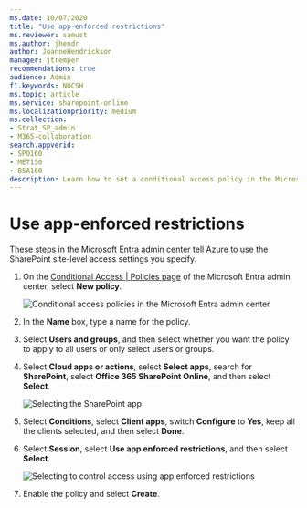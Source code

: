```yaml
---
ms.date: 10/07/2020
title: "Use app-enforced restrictions"
ms.reviewer: samust
ms.author: jhendr
author: JoanneHendrickson
manager: jtremper
recommendations: true
audience: Admin
f1.keywords: NOCSH
ms.topic: article
ms.service: sharepoint-online
ms.localizationpriority: medium
ms.collection:  
- Strat_SP_admin
- M365-collaboration
search.appverid:
- SPO160
- MET150
- BSA160
description: Learn how to set a conditional access policy in the Microsoft Entra admin center to use app-enforced restrictions in SharePoint.
---
```


# Use app-enforced restrictions

These steps in the Microsoft Entra admin center tell Azure to use the SharePoint site-level access settings you specify.
  
1. On the [Conditional Access | Policies page](https://aad.portal.azure.com/#blade/Microsoft_AAD_IAM/ConditionalAccessBlade/Policies) of the Microsoft Entra admin center, select **New policy**.

    ![Conditional access policies in the Microsoft Entra admin center](media/azure-ca-new-policy.png)

2. In the **Name** box, type a name for the policy.

3. Select **Users and groups**, and then select whether you want the policy to apply to all users or only select users or groups.

4. Select **Cloud apps or actions**, select **Select apps**, search for **SharePoint**, select **Office 365 SharePoint Online**, and then select **Select**.

    ![Selecting the SharePoint app](media/azure-ca-policy-cloud-app.png)

5. Select **Conditions**, select **Client apps**, switch **Configure** to **Yes**, keep all the clients selected, and then select **Done**.

6. Select **Session**, select **Use app enforced restrictions**, and then select **Select**. 

    ![Selecting to control access using app enforced restrictions](media/azure-ca-policy-session.png)

7. Enable the policy and select **Create**.
